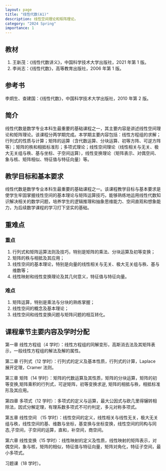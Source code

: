 ```yaml
---
layout: page
title: "线性代数(A1)"
description: 线性空间理论和矩阵理论。
category: "2024 Spring"
importance: 1
---
```


## 教材

1. 王新茂：《线性代数讲义》，中国科学技术大学出版社，2021 年第 1 版。
2. 李尚志：《线性代数》，高等教育出版社，2006 年第 1 版。

## 参考书

李炯生、查建国：《线性代数》，中国科学技术大学出版社，2010 年第 2 版。

## 简介

线性代数是数学专业本科生最重要的基础课程之一，其主要内容是讲述线性空间理论和矩阵理论。该课程分两学期完成。本学期主要内容包括：线性方程组的求解；行列式的性质与计算；矩阵的运算（含代数运算、分块运算、初等方阵、可逆方阵等）；矩阵的秩和相抵标准形；多项式理论；线性空间理论（线性相关与无关、极大无关组与秩、基与坐标、子空间运算），线性变换理论（矩阵表示、对偶空间、象与核、矩阵相似、特征值与特征向量）等。

## 教学目标和基本要求

线性代数是数学专业本科生最重要的基础课程之一。该课程教学目标与基本要求是使学生牢固掌握线性空间的基本理论与矩阵运算技巧，能够熟练地运用线性代数知识解决相关的数学问题，培养学生的逻辑推理和抽象思维能力、空间直观和想象能力，为后续数学课程的学习打下坚实的基础。

## 重难点

### 重点

1. 行列式和矩阵运算法则及技巧，特别是矩阵的乘法、分块运算及初等变换；
2. 矩阵的秩与相抵及其应用；
3. 线性空间的基本理论，特别是向量的线性相关与无关、极大无关组与秩、基与维数等；
4. 线性映射和线性变换理论及其几何意义，特征值与特征向量。

### 难点

1. 矩阵运算，特别是乘法与分块的熟练掌握；
2. 线性空间的概念及基本理论；
3. 线性空间和线性变换问题与矩阵问题的相互转化。

## 课程章节主要内容及学时分配

第一章 线性方程组（4 学时）：线性方程组的同解变形，高斯消去法及其矩阵表示，一般线性方程组的解法及解的属性。

第二章 行列式（12 学时）：行列式的定义及基本性质，行列式的计算，Laplace 展开定理，Cramer 法则。

第三章 矩阵（14 学时）：矩阵的代数运算及其性质，矩阵的分块运算，矩阵的初等变换,矩阵乘积的行列式，可逆矩阵，初等变换求逆, 矩阵的相抵与秩，相抵标准形及其应用。

第四章 多项式（12 学时）：多项式的定义与运算，最大公因式与欧几里得辗转相除法，因式分解定理，有理系数多项式不可约判定，多元对称多项式。

第五章 线性空间 （15 学时）：线性空间的定义，线性相关与线性无关，极大无关组与秩，线性空间的基、维数与坐标，基变换与坐标变换，线性空间的同构与同态,子空间，子空间的运算，直和，补空间，商空间。

第六章 线性变换（15 学时）：线性映射的定义及性质，线性映射的矩阵表示，对偶空间，象与核，矩阵的相似，特征值与特征向量，矩阵对角化，特征子空间，最小多项式。

习题课（18 学时）。
